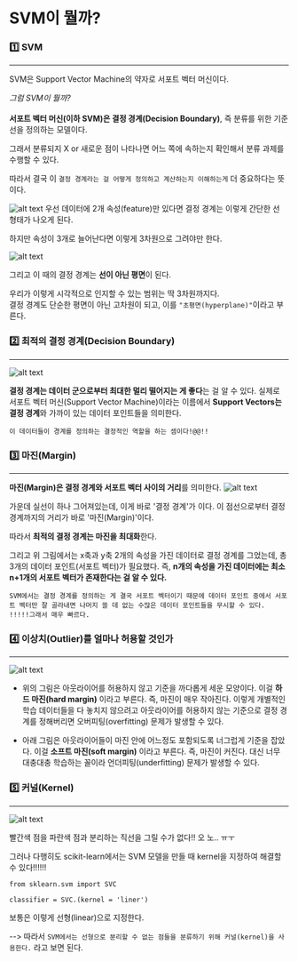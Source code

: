 # SVM이 뭘까?

### 1️⃣ SVM
<hr/>
SVM은 Support Vector Machine의 약자로 서포트 벡터 머신이다.

*그럼 SVM이 뭘까?*
<br><br>
**서포트 벡터 머신(이하 SVM)은 결정 경계(Decision Boundary)**, 즉 분류를 위한 기준 선을 정의하는 모델이다.

그래서 분류되지 X or 새로운 점이 나타나면 어느 쪽에 속하는지 확인해서 분류 과제를 수행할 수 있다.

따라서 결국 이 `결정 경계라는 걸 어떻게 정의하고 계산하는지 이해하는게` 더 중요하다는 뜻이다.

![alt text](./img/image.png)
우선 데이터에 2개 속성(feature)만 있다면 결정 경계는 이렇게 간단한 선 형태가 나오게 된다. 

하지만 속성이 3개로 늘어난다면 이렇게 3차원으로 그려야만 한다.

![alt text](./img/image-1.png)

그리고 이 때의 결정 경계는 **선이 아닌 평면**이 된다.

우리가 이렇게 시각적으로 인지할 수 있는 범위는 딱 3차원까지다.<br/>
결정 경계도 단순한 평면이 아닌 고차원이 되고, 이를 `"초평면(hyperplane)"`이라고 부른다.


### 2️⃣ 최적의 결정 경계(Decision Boundary)
<hr/>

![alt text](./img/image-3.png)

**결정 경계는 데이터 군으로부터 최대한 멀리 떨어지는 게 좋다**는 걸 알 수 있다.
실제로 서포트 벡터 머신(Support Vector Machine)이라는 이름에서 **Support Vectors는 결정 경계**와 가까이 있는 데이터 포인트들을 의미한다.

`이 데이터들이 경계를 정의하는 결정적인 역할을 하는 셈이다!@@!!`

### 3️⃣ 마진(Margin)
<hr/>

**마진(Margin)은 결정 경계와 서포트 벡터 사이의 거리**를 의미한다.
![alt text](./img/image-4.png)

가운데 실선이 하나 그어져있는데, 이게 바로 '결정 경계'가 이다. 이 점선으로부터 결정 경계까지의 거리가 바로 '마진(Margin)'이다.

따라서 **최적의 결정 경계는 마진을 최대화**한다.

그리고 위 그림에서는 x축과 y축 2개의 속성을 가진 데이터로 결정 경계를 그었는데, 총 3개의 데이터 포인트(서포트 벡터)가 필요했다. 즉, **n개의 속성을 가진 데이터에는 최소 n+1개의 서포트 벡터가 존재한다는 걸 알 수 있다.** 

`SVM에서는 결정 경계를 정의하는 게 결국 서포트 벡터이기 때문에 데이터 포인트 중에서 서포트 벡터만 잘 골라내면 나머지 쓸 데 없는 수많은 데이터 포인트들을 무시할 수 있다. !!!!!그래서 매우 빠르다.`

### 4️⃣ 이상치(Outlier)를 얼마나 허용할 것인가
<hr/>

![alt text](./img/image-5.png)

- 위의 그림은 아웃라이어를 허용하지 않고 기준을 까다롭게 세운 모양이다. 이걸 **하드 마진(hard margin)** 이라고 부른다. 즉, 마진이 매우 작아진다. 이렇게 개별적인 학습 데이터들을 다 놓치지 않으려고 아웃라이어를 허용하지 않는 기준으로 결정 경계를 정해버리면 오버피팅(overfitting) 문제가 발생할 수 있다.

- 아래 그림은 아웃라이어들이 마진 안에 어느정도 포함되도록 너그럽게 기준을 잡았다. 이걸 **소프트 마진(soft margin)** 이라고 부른다. 즉, 마진이 커진다. 대신 너무 대충대충 학습하는 꼴이라 언더피팅(underfitting) 문제가 발생할 수 있다.

### 5️⃣ 커널(Kernel)
<hr/>

![alt text](./img/image-6.png)

빨간색 점을 파란색 점과 분리하는 직선을 그릴 수가 없다!! 오 노.. ㅠㅜ

그러나 다행히도 scikit-learn에서는 SVM 모델을 만들 때 kernel을 지정하여 해결할 수 있다!!!!!!


```
from sklearn.svm import SVC

classifier = SVC.(kernel = 'liner')
```

보통은 이렇게 선형(linear)으로 지정한다.  

--> 따라서 `SVM에서는 선형으로 분리할 수 없는 점들을 분류하기 위해 커널(kernel)을 사용한다.` 라고 보면 된다. 

